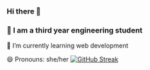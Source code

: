 ### Hi there 👋
### 🔭 I am a third year engineering student
🌱 I’m currently learning web development

😄 Pronouns: she/her
[![GitHub Streak](https://github-readme-streak-stats.herokuapp.com?user=MunazaArshad&theme=dark&date_format=M%20j%5B%2C%20Y%5D)](https://git.io/streak-stats)
<!--
**MunazaArshad/MunazaArshad** is a ✨ _special_ ✨ repository because its `README.md` (this file) appears on your GitHub profile.

Here are some ideas to get you started:

- 🔭 I’m currently working on ...
- 🌱 I’m currently learning ...
- 👯 I’m looking to collaborate on ...
- 🤔 I’m looking for help with ...
- 💬 Ask me about ...
- 📫 How to reach me: ...
- 😄 Pronouns: ...
- ⚡ Fun fact: ...
-->
